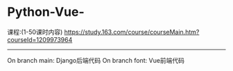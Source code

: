 # Python-Vue-
 课程:(1-50课时内容)
   https://study.163.com/course/courseMain.htm?courseId=1209973964
<hr>
On branch main:
   Django后端代码
On branch font:
   Vue前端代码


